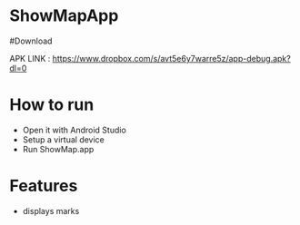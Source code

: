 # ShowMapApp

#Download

APK LINK : https://www.dropbox.com/s/avt5e6y7warre5z/app-debug.apk?dl=0

# How to run

* Open it with Android Studio
* Setup a virtual device
* Run ShowMap.app

# Features

* displays marks 
